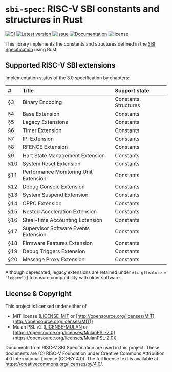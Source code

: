 ﻿# `sbi-spec`: RISC-V SBI constants and structures in Rust

[![CI](https://github.com/rustsbi/sbi-spec/actions/workflows/build.yml/badge.svg?branch=main)](https://github.com/rustsbi/sbi-spec/actions)
[![Latest version](https://img.shields.io/crates/v/sbi-spec.svg)](https://crates.io/crates/sbi-spec)
[![issue](https://img.shields.io/github/issues/rustsbi/sbi-spec)](https://github.com/rustsbi/sbi-spec/issues)
[![Documentation](https://docs.rs/sbi-spec/badge.svg)](https://docs.rs/sbi-spec)
![license](https://img.shields.io/github/license/rustsbi/sbi-spec)

This library implements the constants and structures defined in the [SBI Specification](https://github.com/riscv-non-isa/riscv-sbi-doc) using Rust.

## Supported RISC-V SBI extensions

Implementation status of the 3.0 specification by chapters:

| # | Title | Support state |
|:--|:------|:--------------|
| §3 | Binary Encoding | Constants, Structures |
| §4 | Base Extension | Constants |
| §5 | Legacy Extensions | Constants |
| §6 | Timer Extension | Constants |
| §7 | IPI Extension | Constants |
| §8 | RFENCE Extension | Constants |
| §9 | Hart State Management Extension | Constants |
| §10 | System Reset Extension | Constants |
| §11 | Performance Monitoring Unit Extension | Constants |
| §12 | Debug Console Extension | Constants |
| §13 | System Suspend Extension | Constants |
| §14 | CPPC Extension | Constants |
| §15 | Nested Acceleration Extension | Constants |
| §16 | Steal-time Accounting Extension | Constants |
| §17 | Supervisor Software Events Extension | Constants |
| §18 | Firmware Features Extension | Constants |
| §19 | Debug Triggers Extension | Constants |
| §20 | Message Proxy Extension | Constants |

Although deprecated, legacy extensions are retained under `#[cfg(feature = "legacy")]` to ensure
compatibility with older software.

## License & Copyright

This project is licensed under either of

- MIT license ([LICENSE-MIT](LICENSE-MIT) or [http://opensource.org/licenses/MIT](http://opensource.org/licenses/MIT))
- Mulan PSL v2 ([LICENSE-MULAN](LICENSE-MULAN) or [https://opensource.org/licenses/MulanPSL-2.0](https://opensource.org/licenses/MulanPSL-2.0))

Documents from RISC-V SBI Specification are used in this project. These documents are (C) RISC-V Foundation under
Creative Commons Attribution 4.0 International License (CC-BY 4.0). The full license text is available
at https://creativecommons.org/licenses/by/4.0/.
